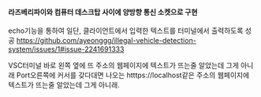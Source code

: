 
 #### 라즈베리파이와 컴퓨터 데스크탑 사이에 양방향 통신 소켓으로 구현

echo기능을 통하여 일단, 클라이언트에서 입력한 텍스트를 터미널에서 출력하도록 성공
https://github.com/ayeonggg/illegal-vehicle-detection-system/issues/1#issue-2241691333

VSC터미널 바로 왼쪽 옆에 뜨 주소의 웹페이지에 텍스트가 뜨는줄 알았는데 그게 아니래 Port오른쪽에 커서를 갖다대면 나오는 htttps://localhost같은 주소의 웹페이지에 텍스트가 뜨는줄 알았는데 그게 아니래.
